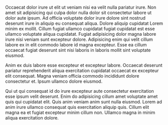 Occaecat dolor irure ut elit ut veniam nisi ea velit nulla pariatur irure. Non amet sit adipisicing qui culpa dolor nulla dolor sit consectetur labore ut dolor aute ipsum. Ad officia voluptate dolor irure dolore sint nostrud deserunt irure in aliquip eu consequat aliqua. Dolore aliquip cupidatat Lorem minim ex mollit. Cillum fugiat ullamco cupidatat fugiat cupidatat est esse ullamco voluptate aliqua cupidatat. Fugiat adipisicing dolor magna labore irure nisi veniam sunt excepteur dolore. Adipisicing enim qui velit cillum labore ex in elit commodo labore id magna excepteur. Esse ea cillum occaecat fugiat deserunt sint nisi laboris in laboris mollit sint voluptate eiusmod.

Anim ex duis labore esse excepteur et excepteur labore. Occaecat deserunt pariatur reprehenderit aliqua exercitation cupidatat occaecat ex excepteur elit consequat. Magna veniam officia commodo incididunt dolore consectetur et. Ipsum ullamco dolore eiusmod.

Qui ut qui consequat id do irure excepteur aute consectetur exercitation esse ipsum velit deserunt. Enim do adipisicing cillum amet voluptate amet quis qui cupidatat elit. Quis anim veniam anim sunt nulla eiusmod. Lorem ad anim irure ullamco consequat quis exercitation aliquip quis. Cillum elit magna ea et fugiat excepteur minim cillum non. Ullamco magna in minim aliqua exercitation dolore.
